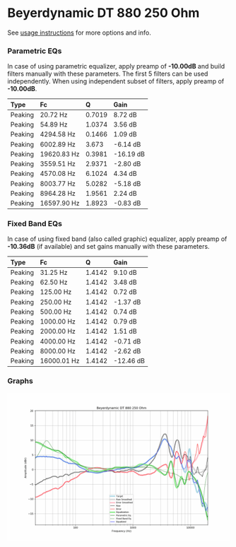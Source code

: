 # Beyerdynamic DT 880 250 Ohm
See [usage instructions](https://github.com/jaakkopasanen/AutoEq#usage) for more options and info.

### Parametric EQs
In case of using parametric equalizer, apply preamp of **-10.00dB** and build filters manually
with these parameters. The first 5 filters can be used independently.
When using independent subset of filters, apply preamp of **-10.00dB**.

| Type    | Fc          |      Q | Gain      |
|:--------|:------------|:-------|:----------|
| Peaking | 20.72 Hz    | 0.7019 | 8.72 dB   |
| Peaking | 54.89 Hz    | 1.0374 | 3.56 dB   |
| Peaking | 4294.58 Hz  | 0.1466 | 1.09 dB   |
| Peaking | 6002.89 Hz  | 3.673  | -6.14 dB  |
| Peaking | 19620.83 Hz | 0.3981 | -16.19 dB |
| Peaking | 3559.51 Hz  | 2.9371 | -2.80 dB  |
| Peaking | 4570.08 Hz  | 6.1024 | 4.34 dB   |
| Peaking | 8003.77 Hz  | 5.0282 | -5.18 dB  |
| Peaking | 8964.28 Hz  | 1.9561 | 2.24 dB   |
| Peaking | 16597.90 Hz | 1.8923 | -0.83 dB  |

### Fixed Band EQs
In case of using fixed band (also called graphic) equalizer, apply preamp of **-10.36dB**
(if available) and set gains manually with these parameters.

| Type    | Fc          |      Q | Gain      |
|:--------|:------------|:-------|:----------|
| Peaking | 31.25 Hz    | 1.4142 | 9.10 dB   |
| Peaking | 62.50 Hz    | 1.4142 | 3.48 dB   |
| Peaking | 125.00 Hz   | 1.4142 | 0.72 dB   |
| Peaking | 250.00 Hz   | 1.4142 | -1.37 dB  |
| Peaking | 500.00 Hz   | 1.4142 | 0.74 dB   |
| Peaking | 1000.00 Hz  | 1.4142 | 0.79 dB   |
| Peaking | 2000.00 Hz  | 1.4142 | 1.51 dB   |
| Peaking | 4000.00 Hz  | 1.4142 | -0.71 dB  |
| Peaking | 8000.00 Hz  | 1.4142 | -2.62 dB  |
| Peaking | 16000.01 Hz | 1.4142 | -12.46 dB |

### Graphs
![](./Beyerdynamic%20DT%20880%20250%20Ohm.png)
